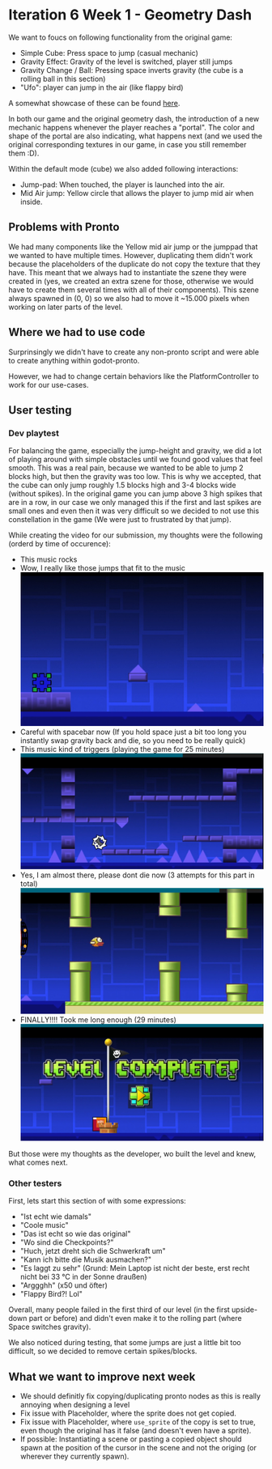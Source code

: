 # Iteration 6 Week 1 - Geometry Dash

We want to foucs on following functionality from the original game:

- Simple Cube: Press space to jump (casual mechanic)
- Gravity Effect: Gravity of the level is switched, player still jumps
- Gravity Change / Ball: Pressing space inverts gravity (the cube is a rolling ball in this section)
- "Ufo": player can jump in the air (like flappy bird)

A somewhat showcase of these can be found [here](https://www.youtube.com/watch?v=lvq9UTK0GPQ&t=288s).

In both our game and the original geometry dash, the introduction of a new mechanic happens whenever the player reaches a "portal". The color and shape of the portal are also indicating, what happens next (and we used the original corresponding textures in our game, in case you still remember them :D).

Within the default mode (cube) we also added following interactions:

- Jump-pad: When touched, the player is launched into the air.
- Mid Air jump: Yellow circle that allows the player to jump mid air when inside.

## Problems with Pronto

We had many components like the Yellow mid air jump or the jumppad that we wanted to have multiple times. However, duplicating them didn't work because the placeholders of the duplicate do not copy the texture that they have. This meant that we always had to instantiate the szene they were created in (yes, we created an extra szene for those, otherwise we would have to create them several times with all of their components). This szene always spawned in (0, 0) so we also had to move it ~15.000 pixels when working on later parts of the level.

## Where we had to use code

Surprinsingly we didn't have to create any non-pronto script and were able to create anything within godot-pronto.

However, we had to change certain behaviors like the PlatformController to work for our use-cases.

## User testing

### Dev playtest

For balancing the game, especially the jump-height and gravity, we did a lot of playing around with simple obstacles until we found good values that feel smooth. This was a real pain, because we wanted to be able to jump 2 blocks high, but then the gravity was too low. This is why we accepted, that the cube can only jump roughly 1.5 blocks high and 3-4 blocks wide (without spikes). In the original game you can jump above 3 high spikes that are in a row, in our case we only managed this if the first and last spikes are small ones and even then it was very difficult so we decided to not use this constellation in the game (We were just to frustrated by that jump).

While creating the video for our submission, my thoughts were the following (orderd by time of occurence):

- This music rocks
- Wow, I really like those jumps that fit to the music
![A jump that is synced very well with the music](i6w1_satisfying_jump_to_music.png)
- Careful with spacebar now (If you hold space just a bit too long you instantly swap gravity back and die, so you need to be really quick)
- This music kind of triggers (playing the game for 25 minutes)
![Part of the rolling segment where you have to press space very briefly](i6w1_rolling_annoying_part.png)
- Yes, I am almost there, please dont die now (3 attempts for this part in total)
![Second last part of the level](i6w1_almost_there.png)
- FINALLY!!!! Took me long enough (29 minutes)
![Victory](i6w1_goal.png)

But those were my thoughts as the developer, wo built the level and knew, what comes next.

### Other testers

First, lets start this section of with some expressions:

- "Ist echt wie damals"
- "Coole music"
- "Das ist echt so wie das original"
- "Wo sind die Checkpoints?"
- "Huch, jetzt dreht sich die Schwerkraft um"
- "Kann ich bitte die Musik ausmachen?"
- "Es laggt zu sehr" (Grund: Mein Laptop ist nicht der beste, erst recht nicht bei 33 °C in der Sonne draußen)
- "Arggghh" (x50 und öfter)
- "Flappy Bird?! Lol"

Overall, many people failed in the first third of our level (in the first upside-down part or before) and didn't even make it to the rolling part (where Space switches gravity).

We also noticed during testing, that some jumps are just a little bit too difficult, so we decided to remove certain spikes/blocks.

## What we want to improve next week

- We should definitly fix copying/duplicating pronto nodes as this is really annoying when designing a level
- Fix issue with Placeholder, where the sprite does not get copied.
- Fix issue with Placeholder, where `use_sprite` of the copy is set to true, even though the original has it false (and doesn't even have a sprite).
- If possible: Instantiating a scene or pasting a copied object should spawn at the position of the cursor in the scene and not the origing (or wherever they currently spawn).
